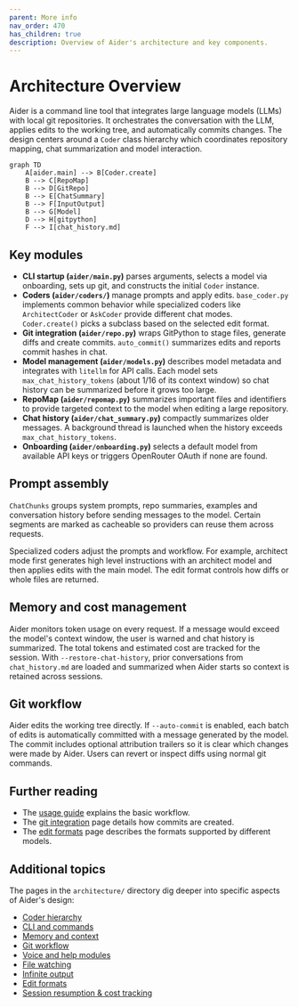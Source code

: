 ```yaml
---
parent: More info
nav_order: 470
has_children: true
description: Overview of Aider's architecture and key components.
---
```


# Architecture Overview

Aider is a command line tool that integrates large language models (LLMs) with local git repositories. It orchestrates the conversation with the LLM, applies edits to the working tree, and automatically commits changes. The design centers around a `Coder` class hierarchy which coordinates repository mapping, chat summarization and model interaction.

```mermaid
graph TD
    A[aider.main] --> B[Coder.create]
    B --> C[RepoMap]
    B --> D[GitRepo]
    B --> E[ChatSummary]
    B --> F[InputOutput]
    B --> G[Model]
    D --> H[gitpython]
    F --> I[chat_history.md]
```

## Key modules

- **CLI startup (`aider/main.py`)**
  parses arguments, selects a model via onboarding, sets up git, and constructs the initial `Coder` instance.
- **Coders (`aider/coders/`)**
  manage prompts and apply edits. `base_coder.py` implements common behavior while specialized coders like `ArchitectCoder` or `AskCoder` provide different chat modes. `Coder.create()` picks a subclass based on the selected edit format.
- **Git integration (`aider/repo.py`)**
  wraps GitPython to stage files, generate diffs and create commits. `auto_commit()` summarizes edits and reports commit hashes in chat.
- **Model management (`aider/models.py`)**
  describes model metadata and integrates with `litellm` for API calls. Each model sets `max_chat_history_tokens` (about 1/16 of its context window) so chat history can be summarized before it grows too large.
- **RepoMap (`aider/repomap.py`)**
  summarizes important files and identifiers to provide targeted context to the model when editing a large repository.
- **Chat history (`aider/chat_summary.py`)**
  compactly summarizes older messages. A background thread is launched when the history exceeds `max_chat_history_tokens`.
- **Onboarding (`aider/onboarding.py`)**
  selects a default model from available API keys or triggers OpenRouter OAuth if none are found.

## Prompt assembly

`ChatChunks` groups system prompts, repo summaries, examples and conversation history before sending messages to the model. Certain segments are marked as cacheable so providers can reuse them across requests.

Specialized coders adjust the prompts and workflow. For example, architect mode first generates high level instructions with an architect model and then applies edits with the main model. The edit format controls how diffs or whole files are returned.

## Memory and cost management

Aider monitors token usage on every request. If a message would exceed the model's context window, the user is warned and chat history is summarized. The total tokens and estimated cost are tracked for the session. With `--restore-chat-history`, prior conversations from `chat_history.md` are loaded and summarized when Aider starts so context is retained across sessions.

## Git workflow

Aider edits the working tree directly. If `--auto-commit` is enabled, each batch of edits is automatically committed with a message generated by the model. The commit includes optional attribution trailers so it is clear which changes were made by Aider. Users can revert or inspect diffs using normal git commands.

## Further reading

- The [usage guide](usage.html) explains the basic workflow.
- The [git integration](git.html) page details how commits are created.
- The [edit formats](more/edit-formats.html) page describes the formats supported by different models.

## Additional topics

The pages in the `architecture/` directory dig deeper into specific aspects of Aider's design:

- [Coder hierarchy](architecture/coder-hierarchy.html)
- [CLI and commands](architecture/cli-and-commands.html)
- [Memory and context](architecture/memory-and-context.html)
- [Git workflow](architecture/git-workflow.html)
- [Voice and help modules](architecture/voice-help.html)
- [File watching](architecture/watch-files.html)
- [Infinite output](architecture/infinite-output.html)
- [Edit formats](architecture/edit-formats.html)
- [Session resumption & cost tracking](architecture/resumption.html)
